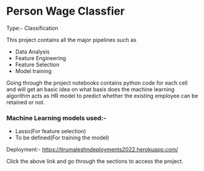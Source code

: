 # Person Wage Classfier
Type:- Classification

This project contains all the major pipelines such as 
- Data Analysis
- Feature Engineering 
- Feature Selection 
- Model training

Going through the project notebooks contains python code for each cell and will get an basic idea on what basis does the machine learning algorithm acts as HR model to predict whether the existing employee can be retained or not.

### Machine Learning models used:- 
- Lasso(For feature selection)
- To be defined(For training the model)

Deployment:- https://tirumaleshndeployments2022.herokuapp.com/

Click the above link and go through the sections to access the project.
